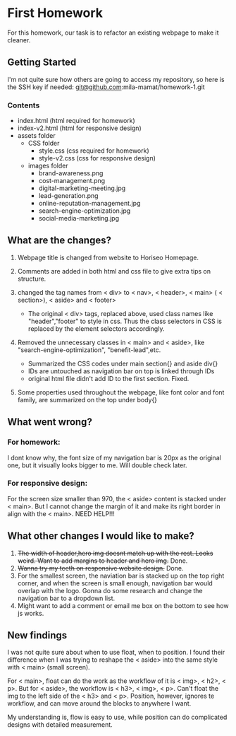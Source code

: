 # First Homework

For this homework, our task is to refactor an existing webpage to make it cleaner.


## Getting Started

I'm not quite sure how others are going to access my repository, so here is the SSH key if needed:  git@github.com:mila-mamat/homework-1.git

### Contents
* index.html (html required for homework)
* index-v2.html (html for responsive design)
* assets folder
   * CSS folder
      * style.css (css required for homework)
      * style-v2.css (css for responsive design)
   * images folder
      * brand-awareness.png
      * cost-management.png
      * digital-marketing-meeting.jpg
      * lead-generation.png
      * online-reputation-management.jpg
      * search-engine-optimization.jpg
      * social-media-marketing.jpg
      
## What are the changes?
1. Webpage title is changed from website to Horiseo Homepage.

2. Comments are added in both html and css file to give extra tips on structure.

3. changed the tag names from  < div> to  < nav>, < header>,  < main> ( < section>), < aside> and  < footer>
    * The original  < div> tags, replaced above, used class names like "header","footer" to style in css. Thus the class selectors in CSS is replaced by the element selectors accordingly.
  
  
4. Removed the unnecessary classes in  < main> and  < aside>, like "search-engine-optimization", "benefit-lead",etc. 
    * Summarized the CSS codes under main section{} and aside div{}
    * IDs are untouched as navigation bar on top is linked through IDs
    * original html file didn't add ID to the first section. Fixed. 
  
5. Some properties used throughout the webpage, like font color and font family, are summarized on the top under body{}


## What went wrong?
### For homework: 
I dont know why, the font size of my navigation bar is 20px as the original one, but it visually looks bigger to me. Will double check later.

### For responsive design:
For the screen size smaller than 970, the  < aside> content is stacked under < main>. But I cannot change the margin of it and make its right border in align with the < main>. NEED HELP!!!



## What other changes I would like to make?
1. <s>The width of header,hero img doesnt match up with the rest. Looks weird. Want to add margins to header and hero img.</s> Done.
2. <s>Wanna try my teeth on responsive website design.</s> Done.
3. For the smallest screen, the naviation bar is stacked up on the top right corner, and when the screen is small enough, navigation bar would overlap with the logo. Gonna do some research and change the navigation bar to a dropdown list.
4. Might want to add a comment or email me box on the bottom to see how js works.



## New findings
I was not quite sure about when to use float, when to position. I found their difference when I was trying to reshape the < aside> into the same style with < main> (small screen).

For < main>, float can do the work as the workflow of it is < img>, < h2>, < p>. 
But for < aside>, the workflow is < h3>, < img>, < p>. Can't float the img to the left side of the < h3> and < p>. Position, however, ignores te workflow, and can move around the blocks to anywhere I want. 

My understanding is, flow is easy to use, while position can do complicated designs with detailed measurement. 




